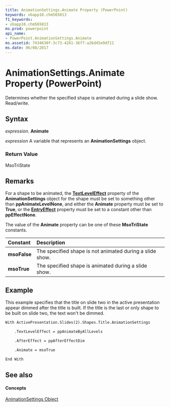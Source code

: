 ```yaml
---
title: AnimationSettings.Animate Property (PowerPoint)
keywords: vbapp10.chm565013
f1_keywords:
- vbapp10.chm565013
ms.prod: powerpoint
api_name:
- PowerPoint.AnimationSettings.Animate
ms.assetid: 7434630f-3c73-4261-36f7-a26d45e9df11
ms.date: 06/08/2017
---
```



# AnimationSettings.Animate Property (PowerPoint)

Determines whether the specified shape is animated during a slide show. Read/write.


## Syntax

 _expression_. **Animate**

 _expression_ A variable that represents an **AnimationSettings** object.


### Return Value

MsoTriState


## Remarks

For a shape to be animated, the **[TextLevelEffect](animationsettings-textleveleffect-property-powerpoint.md)** property of the **AnimationSettings** object for the shape must be set to something other than **ppAnimateLevelNone**, and either the **Animate** property must be set to **True**, or the **[EntryEffect](animationsettings-entryeffect-property-powerpoint.md)** property must be set to a constant other than **ppEffectNone**.

The value of the **Animate** property can be one of these **MsoTriState** constants.



|**Constant**|**Description**|
|:-----|:-----|
|**msoFalse**|The specified shape is not animated during a slide show.|
|**msoTrue**| The specified shape is animated during a slide show.|

## Example

This example specifies that the title on slide two in the active presentation appear dimmed after the title is built. If the title is the last or only shape to be built on slide two, the text won't be dimmed.


```vb
With ActivePresentation.Slides(2).Shapes.Title.AnimationSettings

    .TextLevelEffect = ppAnimateByAllLevels

    .AfterEffect = ppAfterEffectDim

    .Animate = msoTrue

End With
```


## See also


#### Concepts


[AnimationSettings Object](animationsettings-object-powerpoint.md)

